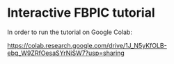 # Interactive FBPIC tutorial

In order to run the tutorial on Google Colab:

https://colab.research.google.com/drive/1J_N5yKfOLB-ebq_W9ZRfOesaSYrNiSW7?usp=sharing
